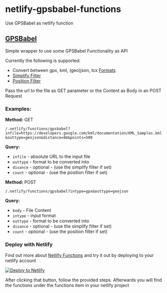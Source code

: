 # netlify-gpsbabel-functions
Use GPSBabel as netlify function

## [GPSBabel](https://www.gpsbabel.org/)

Simple wrapper to use some GPSBabel Functionality as API

Currently the following is supported:

- Convert between gpx, kml, (geo)json, tcx [Formats](https://www.gpsbabel.org/htmldoc-1.5.4/The_Formats.html)
- [Simplify Filter](https://www.gpsbabel.org/htmldoc-1.5.4/filter_simplify.html)
- [Position Filter](https://www.gpsbabel.org/htmldoc-1.5.4/filter_position.html)

Pass the url to the file as GET parameter or the
Content as Body in an POST Request

### Examples:
**Method:** GET

 `/.netlify/functions/gpsbabel?infile=https://developers.google.com/kml/documentation/KML_Samples.kml&outtype=geojson&distance=8m&points=500`

**Query:**
- `infile` - absolute URL to the input file
- `outtype` - format to be converted into
- `disance` - optional - (use the simplify filter if set)
- `count` - optional - (use the position filter if set)

**Method:** POST

 `/.netlify/functions/gpsbabel?intype=gpx&outtype=geojson`

**Query:**
- `body` - File Content
- `intype` - input format
- `outtype` - format to be converted into
- `disance` - optional - (use the simplify filter if set)
- `count` - optional - (use the position filter if set)


### Deploy with Netlify

Find out more about [Netlify Functions](https://www.netlify.com/products/functions/) and try it out by deploying to your netlify account

<a href="https://app.netlify.com/start/deploy?repository=https://github.com/khuppenbauer/netlify-gpsbabel-functions" target="_blank"><img src="https://www.netlify.com/img/deploy/button.svg" alt="Deploy to Netlify"></a>

After clicking that button, follow the provided steps. Afterwards you will find the functions under the functions item in your netlify project